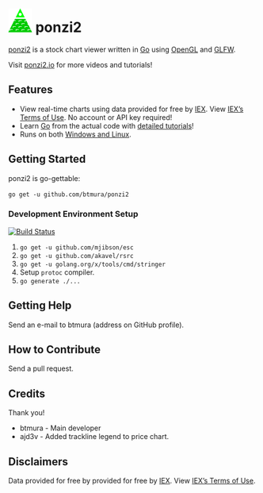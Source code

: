# ![ponzi2 logo of a pyramid](internal/app/view/ui/data/icon.png) ponzi2

[ponzi2](https://ponzi2.io) is a stock chart viewer written in [Go](https://golang.org) using [OpenGL](https://github.com/go-gl/gl) and [GLFW](https://github.com/go-gl/glfw/).

Visit [ponzi2.io](https://ponzi2.io) for more videos and tutorials!

## Features

* View real-time charts using data provided for free by [IEX](https://iextrading.com/developer). View [IEX’s Terms of Use](https://iextrading.com/api-exhibit-a/). No account or API key required!
* Learn [Go](https://golang.org) from the actual code with [detailed tutorials](https://ponzi2.io/tutorials)!
* Runs on both [Windows and Linux](https://github.com/btmura/ponzi2/releases).

## Getting Started

ponzi2 is go-gettable:

`go get -u github.com/btmura/ponzi2`

### Development Environment Setup

[![Build Status](https://travis-ci.org/btmura/ponzi2.svg?branch=master)](https://travis-ci.org/btmura/ponzi2)

1. `go get -u github.com/mjibson/esc`
2. `go get -u github.com/akavel/rsrc`
3. `go get -u golang.org/x/tools/cmd/stringer`
4. Setup `protoc` compiler.
5. `go generate ./...`

## Getting Help

Send an e-mail to btmura (address on GitHub profile).

## How to Contribute

Send a pull request.

## Credits

Thank you!

* btmura - Main developer
* ajd3v - Added trackline legend to price chart.

## Disclaimers

Data provided for free by provided for free by [IEX](https://iextrading.com/developer). View [IEX’s Terms of Use](https://iextrading.com/api-exhibit-a/).
